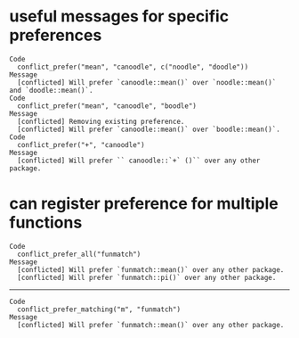 # useful messages for specific preferences

    Code
      conflict_prefer("mean", "canoodle", c("noodle", "doodle"))
    Message
      [conflicted] Will prefer `canoodle::mean()` over `noodle::mean()` and `doodle::mean()`.
    Code
      conflict_prefer("mean", "canoodle", "boodle")
    Message
      [conflicted] Removing existing preference.
      [conflicted] Will prefer `canoodle::mean()` over `boodle::mean()`.
    Code
      conflict_prefer("+", "canoodle")
    Message
      [conflicted] Will prefer `` canoodle::`+` ()`` over any other package.

# can register preference for multiple functions

    Code
      conflict_prefer_all("funmatch")
    Message
      [conflicted] Will prefer `funmatch::mean()` over any other package.
      [conflicted] Will prefer `funmatch::pi()` over any other package.

---

    Code
      conflict_prefer_matching("m", "funmatch")
    Message
      [conflicted] Will prefer `funmatch::mean()` over any other package.

